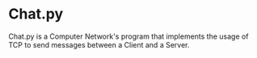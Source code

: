 # Chat.py
Chat.py is a Computer Network's program that implements the usage of TCP to send messages between a Client and a Server.

